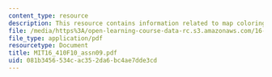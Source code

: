 ```yaml
---
content_type: resource
description: This resource contains information related to map coloring.
file: /media/https%3A/open-learning-course-data-rc.s3.amazonaws.com/16-410-principles-of-autonomy-and-decision-making-fall-2010/081b3456534cac352da6bc4ae7dde3cd_MIT16_410F10_assn09.pdf
file_type: application/pdf
resourcetype: Document
title: MIT16_410F10_assn09.pdf
uid: 081b3456-534c-ac35-2da6-bc4ae7dde3cd
---
```

